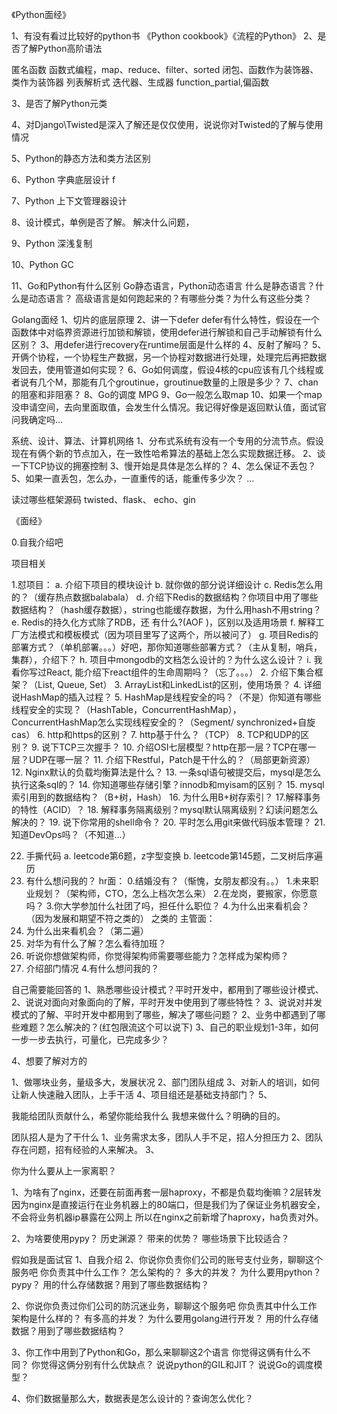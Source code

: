 《Python面经》

1、有没有看过比较好的python书
《Python cookbook》《流程的Python》
2、是否了解Python高阶语法

匿名函数
函数式编程，map、reduce、filter、sorted
闭包、函数作为装饰器、类作为装饰器
列表解析式
迭代器、生成器
function_partial,偏函数


3、是否了解Python元类

4、对Django\Twisted是深入了解还是仅仅使用，说说你对Twisted的了解与使用情况


5、Python的静态方法和类方法区别


6、Python 字典底层设计
f

7、Python 上下文管理器设计


8、设计模式，单例是否了解。
解决什么问题，

9、Python 深浅复制

10、Python GC

11、Go和Python有什么区别
Go静态语言，Python动态语言
什么是静态语言？什么是动态语言？
高级语言是如何跑起来的？有哪些分类？为什么有这些分类？




Golang面经
1、切片的底层原理
2、讲一下defer  defer有什么特性，假设在一个函数体中对临界资源进行加锁和解锁，使用defer进行解锁和自己手动解锁有什么区别？
3、用defer进行recovery在runtime层面是什么样的
4、反射了解吗？
5、开俩个协程，一个协程生产数据，另一个协程对数据进行处理，处理完后再把数据发回去，使用管道如何实现？
6、Go如何调度，假设4核的cpu应该有几个线程或者说有几个M，那能有几个groutinue，groutinue数量的上限是多少？
7、chan的阻塞和非阻塞？
8、Go的调度 MPG
9、Go一般怎么取map
10、如果一个map没申请空间，去向里面取值，会发生什么情况。我记得好像是返回默认值，面试官问我确定吗…



系统、设计、算法、计算机网络
1、分布式系统有没有一个专用的分流节点。假设现在有俩个新的节点加入，在一致性哈希算法的基础上怎么实现数据迁移。
2、谈一下TCP协议的拥塞控制
3、慢开始是具体是怎么样的？
4、怎么保证不丢包？
5、如果一直丢包，怎么办，一直重传的话，能重传多少次？ …


读过哪些框架源码
twisted、flask、
echo、gin


《面经》

0.自我介绍吧

项目相关


1.怼项目：
a. 介绍下项目的模块设计
b. 就你做的部分说详细设计
c. Redis怎么用的？（缓存热点数据balabala）
d. 介绍下Redis的数据结构？你项目中用了哪些数据结构？（hash缓存数据），string也能缓存数据，为什么用hash不用string？
e. Redis的持久化方式除了RDB，还 有什么?(AOF )，区别以及适用场景
f. 解释工厂方法模式和模板模式（因为项目里写了这两个，所以被问了）
g. 项目Redis的部署方式？（单机部署。。。）好吧，那你知道哪些部署方式？（主从复制，哨兵，集群），介绍下？
h. 项目中mongodb的文档怎么设计的？为什么这么设计？
i. 我看你写过React, 能介绍下react组件的生命周期吗？（忘了。。。）
2. 介绍下集合框架？（List, Queue, Set）
3. ArrayList和LinkedList的区别，使用场景？
4. 详细说HashMap的插入过程？
5. HashMap是线程安全的吗？（不是）你知道有哪些线程安全的实现？（HashTable，ConcurrentHashMap）， ConcurrentHashMap怎么实现线程安全的？（Segment/ synchronized+自旋cas）
6. http和https的区别？
7. http基于什么？（TCP）
8. TCP和UDP的区别？
9. 说下TCP三次握手？
10. 介绍OSI七层模型？http在那一层？TCP在哪一层？UDP在哪一层？
11. 介绍下Restful，Patch是干什么的？（局部更新资源）
12. Nginx默认的负载均衡算法是什么？
13. 一条sql语句被提交后，mysql是怎么执行这条sql的？
14. 你知道哪些存储引擎？innodb和myisam的区别？
15. mysql索引用到的数据结构？（B+树，Hash）
16. 为什么用B+树存索引？
17.解释事务的特性（ACID）？
18. 解释事务隔离级别？mysql默认隔离级别？幻读问题怎么解决的？
19. 说下你常用的shell命令？
20. 平时怎么用git来做代码版本管理？
21.知道DevOps吗？（不知道...）

22. 手撕代码
a. leetcode第6题，z字型变换
b. leetcode第145题，二叉树后序遍历
23. 有什么想问我的？
hr面：
0.结婚没有？（惭愧，女朋友都没有。。）
1.未来职业规划？（架构师，CTO，怎么上档次怎么来）
2.在龙岗，要搬家，你愿意吗？
3.你大学参加什么社团了吗，担任什么职位？
4.为什么出来看机会？（因为发展和期望不符之类的）
之类的
主管面：
0. 为什么出来看机会？（第二遍）
1. 对华为有什么了解？怎么看待加班？
2. 听说你想做架构师，你觉得架构师需要哪些能力？怎样成为架构师？
3. 介绍部门情况
4.有什么想问我的？


自己需要能回答的
1、熟悉哪些设计模式？平时开发中，都用到了哪些设计模式、
2、说说对面向对象面向的了解，平时开发中使用到了哪些特性？
3、说说对并发模式的了解、平时开发中都用到了哪些，解决了哪些问题？
2、业务中都遇到了哪些难题？怎么解决的？(红包限流这个可以说下)
3、自己的职业规划1-3年，如何一步一步去执行，可量化，已完成多少？

4、想要了解对方的

1、做哪块业务，量级多大，发展状况
2、部门团队组成
3、对新人的培训，如何让新人快速融入团队，上手干活
4、项目组还是基础支持部门？
5、


我能给团队贡献什么，希望你能给我什么
我想来做什么？明确的目的。

团队招人是为了干什么
1、业务需求太多，团队人手不足，招人分担压力
2、团队存在问题，招有经验的人来解决。
3、

你为什么要从上一家离职？



1、为啥有了nginx，还要在前面再套一层haproxy，不都是负载均衡嘛？2层转发
    因为nginx是直接运行在业务机器上的80端口，但是我们为了保证业务机器安全，不会将业务机器ip暴露在公网上
    所以在nginx之前新增了haproxy，ha负责对外。

2、为啥要使用pypy？
    历史渊源？
    带来的优势？
    哪些场景下比较适合？


假如我是面试官
1、自我介绍
2、你说你负责你们公司的账号支付业务，聊聊这个服务吧
    你负责其中什么工作？
    怎么架构的？
    多大的并发？
    为什么要用python？pypy？
    用的什么存储数据？用到了哪些数据结构？

2、你说你负责过你们公司的防沉迷业务，聊聊这个服务吧
    你负责其中什么工作
    架构是什么样的？
    有多高的并发？
    为什么要用golang进行开发？
    用的什么存储数据？用到了哪些数据结构？

3、你工作中用到了Python和Go，那么来聊聊这2个语言
    你觉得这俩有什么不同？
    你觉得这俩分别有什么优缺点？
    说说python的GIL和JIT？
    说说Go的调度模型？

4、你们数据量那么大，数据表是怎么设计的？查询怎么优化？


